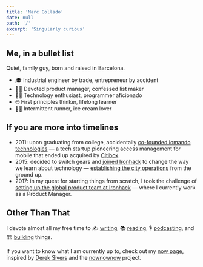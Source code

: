 ```yaml
---
title: 'Marc Collado'
date: null
path: '/'
excerpt: 'Singularly curious'
---
```


## Me, in a bullet list

Quiet, family guy, born and raised in Barcelona.

- 🎓 Industrial engineer by trade, entrepreneur by accident
- 🤹‍♂️ Devoted product manager, confessed list maker
- 👨‍💻 Technology enthusiast, programmer aficionado
- 🤓 First principles thinker, lifelong learner
- 🏃‍♂️ Intermittent runner, ice cream lover

## If you are more into timelines

- 2011: upon graduating from college, accidentally [co-founded iomando technologies](/work/iomando) — a tech startup pioneering access management for mobile that ended up acquired by [Citibox](https://citibox.com).
- 2015: decided to switch gears and [joined Ironhack](/work/ironhack) to change the way we learn about technology — [establishing the city operations](/blog/2015/hi-from-ironhack) from the ground up.
- 2017: in my quest for starting things from scratch, I took the challenge of [setting up the global product team at Ironhack](/blog/2017/back-to-product) — where I currently work as a Product Manager.

## Other Than That

I devote almost all my free time to ✍️ [writing](/blog), 📚 [reading](/tags/books), 🎙️ [podcasting](/work/radio-lanza), and 🏗 [building](/work) things.

If you want to know what I am currently up to, check out my [now page](/now), inspired by [Derek Sivers](https://twitter.com/sivers) and the [nownownow](https://nownownow.com/) project.

